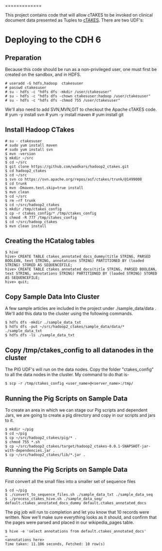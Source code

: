 
=============

This project contains code that will allow cTAKES to be invoked on clinical document data presented as Tuples to [cTAKES](http://ctakes.apache.org).  There are two UDF's:


# Deploying to the CDH 6

## Preparation

Because this code should be run as a non-privileged user, one must first be created on the sandbox, and in HDFS.

	# useradd -G hdfs,hadoop  ctakesuser
	# passwd ctakesuser
	# su - hdfs -c "hdfs dfs -mkdir /user/ctakesuser"
	# su - hdfs -c "hdfs dfs -chown ctakesuser:hadoop /user/ctakesuser"
	# su - hdfs -c "hdfs dfs -chmod 755 /user/ctakesuser"
	
We'll also need to add SVN,MVN,GIT to checkout the Apache cTAKES code.
	# yum -y install svn
	# yum -y install maven
	# yum install git
	
## Install Hadoop CTakes
	# su - ctakesuser 
	# sudo yum install maven
	# sudo yum install svn
	$ mvn -version
	$ mkdir ~/src
	$ cd ~/src
	$ git clone https://github.com/wadkars/hadoop2_ctakes.git
	$ cd hadoop2_ctakes
	$ cd ~/src
	$ svn co https://svn.apache.org/repos/asf/ctakes/trunk/@1499008
	$ cd trunk
	$ mvn -Dmaven.test.skip=true install
	$ mvn clean
	$ cd ~/src
	$ rm –rf trunk	
	$ cd ~/src/hadoop2_ctakes
	$ mkdir /tmp/ctakes_config
	$ cp -r ctakes_config/* /tmp/ctakes_config
	$ chmod -R 777 /tmp/ctakes_config
	$ cd ~/src/hadoop_ctakes
	$ mvn clean install
	

## Creating the HCatalog tables

	$ hive
	hive> CREATE TABLE ctakes_annotated_docs_dummy(title STRING, PARSED BOOLEAN, text STRING, annotations STRING) PARTITIONED BY (loaded STRING) STORED AS SEQUENCEFILE;
	hive> CREATE TABLE ctakes_annotated_docs(title STRING, PARSED BOOLEAN, text STRING, annotations STRING) PARTITIONED BY (loaded STRING) STORED AS SEQUENCEFILE;
	hive> quit;

	
## Copy Sample Data Into Cluster

A few sample articles are included in the project under ./sample_data/data .  We'll add this data to the cluster using the following commands.

	$ hdfs dfs -mkdir ./sample_data_txt
	$ hdfs dfs -put ~/src/hadoop2_ctakes/sample_data/data/* ./sample_data_txt
	$ hdfs dfs -ls ./sample_data_txt
## Copy /tmp/ctakes_config to all datanodes in the cluster

The PIG UDF's will run on the data nodes. Copy the folder "ctakes_config" to all the data nodes in the cluster. My command to do that is- 

	$ scp -r /tmp/ctakes_config <user_name>@<server_name>:/tmp/


## Running the Pig Scripts on Sample Data

To create an area in which we can stage our Pig scripts and dependent Jars, we are going to create a pig directory and copy in our scripts and jars to it.

	$ mkdir ~/pig
	$ cd ~/pig
	$ cp ~/src/hadoop2_ctakes/pig/* .
	$ chmod 755 *.sh
	$ cp ~/src/hadoop2_ctakes/target/hadoop2_ctakes-0.0.1-SNAPSHOT-jar-with-dependencies.jar .
	$ cp ~/src/hadoop2_ctakes/lib/*.jar .
	
## Running the Pig Scripts on Sample Data
First convert all the small files into a smaller set of sequence files

	$ cd ~/pig
	$ ./convert_to_sequence_files.sh ./sample_data_txt ./sample_data_seq
	$ ./process_ctakes_hive.sh ./sample_data_seq/ default.ctakes_annotated_docs_dummy default.ctakes_annotated_docs



The pig job will run to completion and let you know that 10 records were written.  Now we'll make sure everything looks as it should, and confirm that the pages were parsed and placed in our wikipedia_pages table.

	$ hive -e 'select annotations from default.ctakes_annotated_docs'
	…
	<annotations here>
	Time taken: 11.106 seconds, Fetched: 10 row(s)


